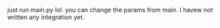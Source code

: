 just run main.py lol. you can change the params from main. I havew not written any integration yet.
